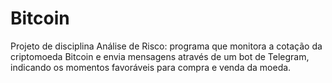 # Bitcoin

Projeto de disciplina Análise de Risco: programa que monitora a cotação da criptomoeda Bitcoin e envia mensagens através de um bot de Telegram, indicando os momentos favoráveis para compra e venda da moeda.
